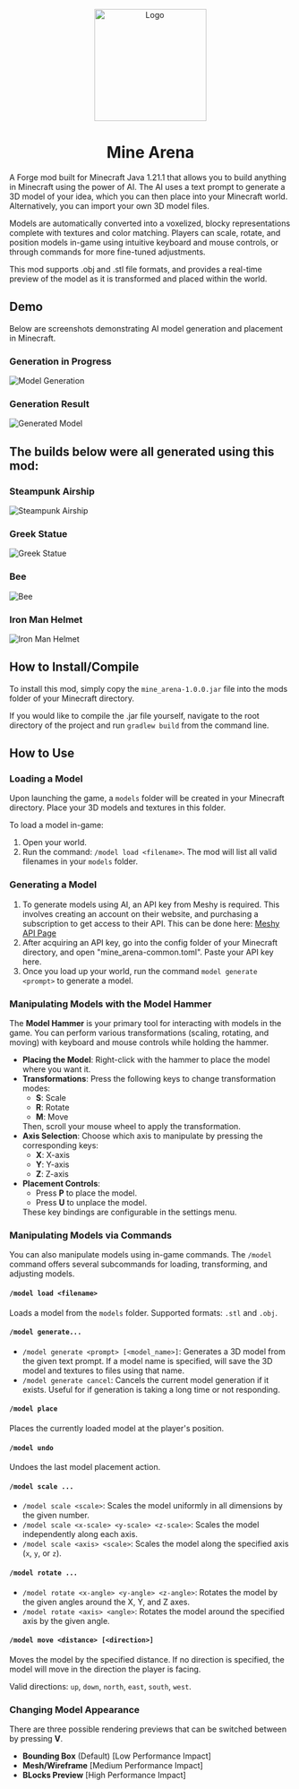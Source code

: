 <p align="center"><img src="./images/ai_builder_logo.png" alt="Logo" width="200"></p>
<h1 align="center">
	Mine Arena
</h1>
<p>A Forge mod built for Minecraft Java 1.21.1 that allows you to build anything in Minecraft using the power of AI. The AI uses a text prompt to generate a 3D model of your idea, which you can then place into your Minecraft world. Alternatively, you can import your own 3D model files.</p>
<p>Models are automatically converted into a voxelized, blocky representations complete with textures and color matching. Players can scale, rotate, and position models in-game using intuitive keyboard and mouse controls, or through commands for more fine-tuned adjustments. </p>
<p>This mod supports .obj and .stl file formats, and provides a real-time preview of the model as it is transformed and placed within the world.</p>

## Demo

Below are screenshots demonstrating AI model generation and placement in Minecraft.

### Generation in Progress
![Model Generation](./images/generation_in_progress.png)

### Generation Result
![Generated Model](./images/generated_result.png)

## The builds below were all generated using this mod:

### Steampunk Airship
![Steampunk Airship](./images/steampunk_pirate_ship.png)

### Greek Statue
![Greek Statue](./images/greek_statue.png)

### Bee
![Bee](./images/bee.png)

### Iron Man Helmet
![Iron Man Helmet](./images/iron_man_helmet.png)

<h2>How to Install/Compile</h2>
<p>To install this mod, simply copy the <code>mine_arena-1.0.0.jar</code> file into the mods folder of your Minecraft directory.
</p>
<p>If you would like to compile the .jar file yourself, navigate to the root directory of the project and run <code>gradlew build</code> from the command line.</p>

<h2>How to Use</h2>
<h3>Loading a Model</h3>
<p>Upon launching the game, a <code>models</code> folder will be created in your Minecraft directory. Place your 3D models and textures in this folder.</p>
<p>To load a model in-game:</p>
<ol>
    <li>Open your world.</li>
    <li>Run the command: <code>/model load &lt;filename&gt;</code>. The mod will list all valid filenames in your <code>models</code> folder.</li>
</ol>

<h3>Generating a Model</h3>
<ol>
    <li>To generate models using AI, an API key from Meshy is required. This involves creating an account on their website, and purchasing a subscription to get access to their API. This can be done here: <a href="https://www.meshy.ai/settings/api">Meshy API Page</a></li>
    <li>After acquiring an API key, go into the config folder of your Minecraft directory, and open "mine_arena-common.toml". Paste your API key here.</li>
    <li>Once you load up your world, run the command <code>model generate &lt;prompt&gt;</code> to generate a model.
</ol>

<h3>Manipulating Models with the Model Hammer</h3>
<p>The <strong>Model Hammer</strong> is your primary tool for interacting with models in the game. You can perform various transformations (scaling, rotating, and moving) with keyboard and mouse controls while holding the hammer.</p>

<ul>
	<li><strong>Placing the Model</strong>: Right-click with the hammer to place the model where you want it.</li>
	<li><strong>Transformations</strong>: Press the following keys to change transformation modes:
		<ul>
			<li><strong>S</strong>: Scale</li>
			<li><strong>R</strong>: Rotate</li>
			<li><strong>M</strong>: Move</li>
		</ul>
		Then, scroll your mouse wheel to apply the transformation.
	</li>
	<li><strong>Axis Selection</strong>: Choose which axis to manipulate by pressing the corresponding keys:
		<ul>
			<li><strong>X</strong>: X-axis</li>
			<li><strong>Y</strong>: Y-axis</li>
			<li><strong>Z</strong>: Z-axis</li>
		</ul>
	</li>
	<li><strong>Placement Controls</strong>:
		<ul>
			<li>Press <strong>P</strong> to place the model.</li>
			<li>Press <strong>U</strong> to unplace the model.</li>
		</ul>
		These key bindings are configurable in the settings menu.
	</li>
</ul>

<h3>Manipulating Models via Commands</h3>
<p>You can also manipulate models using in-game commands. The <code>/model</code> command offers several subcommands for loading, transforming, and adjusting models.</p>

<h4><code>/model load &lt;filename&gt;</code></h4>
<p>Loads a model from the <code>models</code> folder. Supported formats: <code>.stl</code> and <code>.obj</code>.</p>

<h4><code>/model generate...</code></h4>
<ul>
	<li><code>/model generate &lt;prompt&gt; [&lt;model_name&gt;]</code>: Generates a 3D model from the given text prompt. If a model name is specified, will save the 3D model and textures to files using that name.</li>
	<li><code>/model generate cancel</code>: Cancels the current model generation if it exists. Useful for if generation is taking a long time or not responding.</li>
</ul>

<h4><code>/model place</code></h4>
<p>Places the currently loaded model at the player's position.</p>

<h4><code>/model undo</code></h4>
<p>Undoes the last model placement action.</p>

<h4><code>/model scale ...</code></h4>
<ul>
	<li><code>/model scale &lt;scale&gt;</code>: Scales the model uniformly in all dimensions by the given number.</li>
	<li><code>/model scale &lt;x-scale&gt; &lt;y-scale&gt; &lt;z-scale&gt;</code>: Scales the model independently along each axis.</li>
	<li><code>/model scale &lt;axis&gt; &lt;scale&gt;</code>: Scales the model along the specified axis (<code>x</code>, <code>y</code>, or <code>z</code>).</li>
</ul>

<h4><code>/model rotate ...</code></h4>
<ul>
	<li><code>/model rotate &lt;x-angle&gt; &lt;y-angle&gt; &lt;z-angle&gt;</code>: Rotates the model by the given angles around the X, Y, and Z axes.</li>
	<li><code>/model rotate &lt;axis&gt; &lt;angle&gt;</code>: Rotates the model around the specified axis by the given angle.</li>
</ul>

<h4><code>/model move &lt;distance&gt; [&lt;direction&gt;]</code></h4>
<p>Moves the model by the specified distance. If no direction is specified, the model will move in the direction the player is facing.</p>
<p>Valid directions: <code>up</code>, <code>down</code>, <code>north</code>, <code>east</code>, <code>south</code>, <code>west</code>.</p>

<h3>Changing Model Appearance</h3>
<p>There are three possible rendering previews that can be switched between by pressing <strong>V</strong>.
</p>
<ul>
    <li><strong>Bounding Box</strong> (Default) [Low Performance Impact]</li>
    <li><strong>Mesh/Wireframe</strong> [Medium Performance Impact]</li>
    <li><strong>BLocks Preview</strong> [High Performance Impact]</li>
</ul>